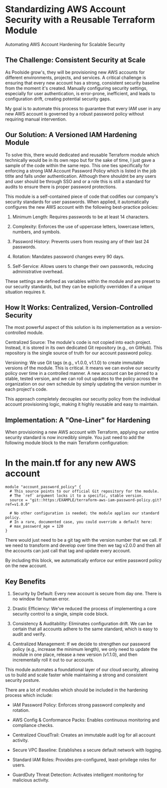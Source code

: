 # Standardizing AWS Account Security with a Reusable Terraform Module
Automating AWS Account Hardening for Scalable Security

## The Challenge: Consistent Security at Scale
As Poolside grow's, they will be provisioning new AWS accounts for different environments, projects, and services. A critical challenge is ensuring that every new account has a strong, consistent security baseline from the moment it's created. Manually configuring security settings, especially for user authentication, is error-prone, inefficient, and leads to configuration drift, creating potential security gaps.

My goal is to automate this process to guarantee that every IAM user in any new AWS account is governed by a robust password policy without requiring manual intervention.

## Our Solution: A Versioned IAM Hardening Module
To solve this, there would dedicated and reusable Terraform module which technically would be in its own repo but for the sake of time, I just gave a sample of the code within the same repo. This one ties specifically for enforcing a strong IAM Account Password Policy which is listed in the job titlte and falls under authentication. Although there shouldnt be any users and user should be through SSO and or a role this is still a standard for audits to ensure there is proper password protections. 

This module is a self-contained piece of code that codifies our company's security standards for user passwords. When applied, it automatically configures the new AWS account with the following best-practice policies:

1. Minimum Length: Requires passwords to be at least 14 characters.

2. Complexity: Enforces the use of uppercase letters, lowercase letters, numbers, and symbols.

3. Password History: Prevents users from reusing any of their last 24 passwords.

4. Rotation: Mandates password changes every 90 days.

5. Self-Service: Allows users to change their own passwords, reducing administrative overhead.

These settings are defined as variables within the module and are preset to our security standards, but they can be explicitly overridden if a unique situation requires it.

## How It Works: Centralized, Version-Controlled Security
The most powerful aspect of this solution is its implementation as a version-controlled module.

Centralized Source: The module's code is not copied into each project. Instead, it is stored in its own dedicated Git repository (e.g., on GitHub). This repository is the single source of truth for our account password policy.

Versioning: We use Git tags (e.g., v1.0.0, v1.1.0) to create immutable versions of the module. This is critical. It means we can evolve our security policy over time in a controlled manner. A new account can be pinned to a stable, tested version, and we can roll out updates to the policy across the organization on our own schedule by simply updating the version number in each project's code.

This approach completely decouples our security policy from the individual account provisioning logic, making it highly reusable and easy to maintain.

## Implementation: A "One-Liner" for Hardening
When provisioning a new AWS account with Terraform, applying our entire security standard is now incredibly simple. You just need to add the following module block to the main Terraform configuration:

# In the main.tf for any new AWS account
```
module "account_password_policy" {
  # This source points to our official Git repository for the module.
  # The `ref` argument locks it to a specific, stable version.
  source = "git::https:/EXAMPLE/terraform-aws-iam-password-policy.git?ref=v1.0.0"

  # No other configuration is needed; the module applies our standard policy.
  # In a rare, documented case, you could override a default here:
  # max_password_age = 120
}
```
There would just need to be a git tag with the version number that we call. If we need to transform and develop over time then we tag v2.0.0 and then all the accounts can just call that tag and update every account. 

By including this block, we automatically enforce our entire password policy on the new account.

## Key Benefits
1. Security by Default: Every new account is secure from day one. There is no window for human error.

2. Drastic Efficiency: We've reduced the process of implementing a core security control to a single, simple code block.

3. Consistency & Auditability: Eliminates configuration drift. We can be certain that all accounts adhere to the same standard, which is easy to audit and verify.

4. Centralized Management: If we decide to strengthen our password policy (e.g., increase the minimum length), we only need to update the module in one place, release a new version (v1.1.0), and then incrementally roll it out to our accounts.

This module automates a foundational layer of our cloud security, allowing us to build and scale faster while maintaining a strong and consistent security posture.

There are a lot of modules which should be included in the hardening process which include: 

- IAM Password Policy: Enforces strong password complexity and rotation.

- AWS Config & Conformance Packs: Enables continuous monitoring and compliance checks.

- Centralized CloudTrail: Creates an immutable audit log for all account activity.

- Secure VPC Baseline: Establishes a secure default network with logging.

- Standard IAM Roles: Provides pre-configured, least-privilege roles for users.

- GuardDuty Threat Detection: Activates intelligent monitoring for malicious activity.
